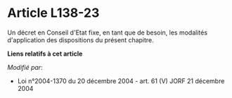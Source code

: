 # Article L138-23

Un décret en Conseil d'Etat fixe, en tant que de besoin, les modalités d'application des dispositions du présent chapitre.

**Liens relatifs à cet article**

_Modifié par_:

  - Loi n°2004-1370 du 20 décembre 2004 - art. 61 (V) JORF 21 décembre 2004
